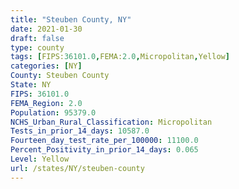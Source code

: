 ```yaml
---
title: "Steuben County, NY"
date: 2021-01-30
draft: false
type: county
tags: [FIPS:36101.0,FEMA:2.0,Micropolitan,Yellow]
categories: [NY]
County: Steuben County
State: NY
FIPS: 36101.0
FEMA_Region: 2.0
Population: 95379.0
NCHS_Urban_Rural_Classification: Micropolitan
Tests_in_prior_14_days: 10587.0
Fourteen_day_test_rate_per_100000: 11100.0
Percent_Positivity_in_prior_14_days: 0.065
Level: Yellow
url: /states/NY/steuben-county
---
```



